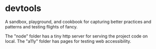 # devtools
A sandbox, playground, and cookbook for capturing better practices and patterns and testing flights of fancy.

The "node" folder has a tiny http server for serving the project code on local.
The "a11y" folder has pages for testing web accessibility. 